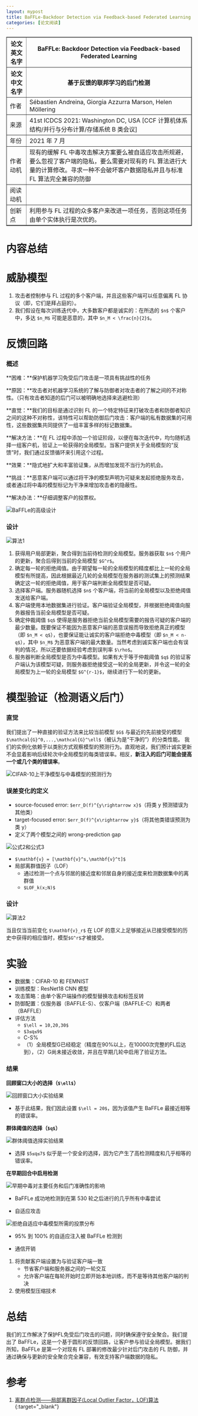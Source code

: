 ```yaml
---
layout: mypost
title: BaFFLe-Backdoor Detection via Feedback-based Federated Learning
categories: [论文阅读]
---
```


<table border="1">
    <tr>
        <th>论文英文名字</th>
        <th>BaFFLe: Backdoor Detection via Feedback-based Federated Learning</th>
    </tr>
    <tr>
        <th>论文中文名字</th>
        <th>基于反馈的联邦学习的后门检测</th>
    </tr>
    <tr>
        <td>作者</td>
        <td>Sébastien Andreina, Giorgia Azzurra Marson, Helen Möllering</td>
    </tr>
    <tr>
        <td>来源</td>
        <td>41st ICDCS 2021: Washington DC, USA [CCF 计算机体系结构/并行与分布计算/存储系统 B 类会议]</td>
    </tr>
    <tr>
        <td>年份</td>
        <td>2021 年 7 月</td>
    </tr>
    <tr>
        <td>作者动机</td>
        <td>现有的缓解 FL 中毒攻击解决方案要么被自适应攻击所规避，要么忽视了客户端的隐私，要么需要对现有的 FL 算法进行大量的计算修改。寻求一种不会破坏客户数据隐私并且与标准 FL 算法完全兼容的防御</td>
    </tr>
    <tr>
        <td>阅读动机</td>
        <td></td>
    </tr>
    <tr>
        <td>创新点</td>
        <td>利用参与 FL 过程的众多客户来改进一项任务，否则这项任务由单个实体执行是次优的。</td>
    </tr>
</table>

# 内容总结

# 威胁模型

1. 攻击者控制参与 FL 过程的多个客户端，并且这些客户端可以任意偏离 FL 协议（即，它们是拜占庭的）。
2. 我们假设在每次训练迭代中，大多数客户都是诚实的：在所选的 `$n$` 个客户中，多达 `$n_M$` 可能是恶意的，其中 `$n_M < \frac{n}{2}$`。

# 反馈回路

### 概述

**困难：**保护机器学习免受后门攻击是一项具有挑战性的任务

**原因：**攻击者对机器学习系统的了解与防御者对攻击者的了解之间的不对称性。（只有攻击者知道的后门可以被明确地选择来逃避检测）

**直觉：**我们的目标是通过识别 FL 的一个特定特征来打破攻击者和防御者知识之间的这种不对称性，该特性可以帮助防御后门攻击：客户端的私有数据集的可用性，这些数据集共同提供了一组丰富多样的标记数据集。

**解决方法：**在 FL 过程中添加一个验证阶段，以便在每次迭代中，均匀随机选择一组客户机，验证上一轮获得的全局模型。当客户提供关于全局模型的“反馈”时，我们通过反馈循环来引用这个过程。

**效果：**隐式地扩大和丰富验证集，从而增加发现不当行为的机会。

**挑战：**恶意客户端可以通过将干净的模型声明为可疑来发起拒绝服务攻击，或者通过将中毒的模型标记为干净来增加攻击者的隐蔽性。

**解决办法：**仔细调整客户的投票权。

![BaFFLe的高级设计](BaFFLe的高级设计.png)

### 设计

![算法1](算法1.png)

1. 获得用户局部更新，聚合得到当前待检测的全局模型。服务器获取 `$n$` 个用户的更新，聚合后得到当前的全局模型 `$G^r$`。
2. 确定每一轮的拒绝阈值。由于期望每一轮的全局模型的精度都比上一轮的全局模型有所提高，因此根据最近几轮的全局模型在服务器的测试集上的预测结果确定这一轮的拒绝阈值，用于客户端判断全局模型是否可疑。
3. 选择客户端。服务器随机选择 `$n$` 个客户端，将当前的全局模型以及拒绝阈值发送给客户端。
4. 客户端使用本地数据集进行验证。客户端验证全局模型，并根据拒绝阈值向服务器报告当前全局模型是否可疑。
5. 确定仲裁阈值 `$q$` 使得是服务器拒绝当前全局模型需要的报告可疑的客户端的最少数量。既要保证不能因为恶意客户端的恶意误报而导致拒绝真正的模型（即 `$n_M < q$`），也要保证能让诚实的客户端拒绝中毒模型（即 `$n_M < n-q$`），其中 `$n_M$` 为恶意客户端的最大数量。当然考虑到诚实客户端也会有误判的情况，所以还要依据经验考虑到误判率 `$\rho$`。
6. 服务器判断全局模型是否为中毒模型。如果有大于等于仲裁阈值 `$q$` 的验证客户端认为该模型可疑，则服务器拒绝接受这一轮的全局更新，并令这一轮的全局模型为上一轮的全局模型 `$G^{r-1}$`，继续进行下一轮的更新。

# 模型验证（检测语义后门）

### 直觉

我们提出了一种直接的验证方法来比较当前模型 `$G$` 与最近的先前接受的模型`$\mathcal{G}^0,...,\mathcal{G}^\ell$`（被认为是“干净的”）的分类性能。 我们的实例化依赖于以类别方式观察模型的预测行为。直观地说，我们预计诚实更新不会显着影响后续轮次中全局模型的每类错误率。相反，**新注入的后门可能会提高一个或几个类的错误率**。

![CIFAR-10上干净模型与中毒模型的预测行为](CIFAR-10上干净模型与中毒模型的预测行为.png)

### 误差变化的定义

+ source-focused error: `$err_D(f)^{y\rightarrow x}$`（将类 y 预测错误为其他类）
+ target-focused error: `$err_D(f)^{x\rightarrow y}$`（将其他类错误预测为类 y）
+ 定义了两个模型之间的 wrong-prediction gap

![公式2和公式3](公式2和公式3.png)

+ `$\mathbf{v} = [\mathbf{v}^s,\mathbf{v}^t]$`
+ 局部离群值因子（LOF）
  + 通过检测一个点与邻居的接近度和邻居自身的接近度来检测数据集中的离群值
  + `$LOF_k(x;N)$`

### 设计

![算法2](算法2.png)

当且仅当当前变化 `$\mathbf{v}_r$` 在 LOF 的意义上足够接近从已接受模型的历史中获得的相应值时，模型`$G^r$`才被接受。

# 实验

+ 数据集：CIFAR-10 和 FEMNIST
+ 训练模型：ResNet18 CNN 模型
+ 攻击策略：由单个客户端操作的模型替换攻击和标签反转
+ 防御配置：仅服务器（BAFFLE-S）、仅客户端（BAFFLE-C）和两者（BAFFLE）
+ 评估方法
  + `$\ell = 10,20,30$`
  + `$3≤q≤9$`
  + C-S%
  + （1）全局模型G已经稳定（精度在90%以上，在10000次完整的FL后达到），（2）G尚未接近收敛，并且在早期几轮中启用了验证方法。

### 结果

**回顾窗口大小的选择（`$\ell$`）**

![回顾窗口大小实验结果](回顾窗口大小实验结果.png)

+ 基于此结果，我们因此设置 `$\ell = 20$`，因为该值产生 BaFFLe 最接近相等的错误率。

**群体阈值的选择（`$q$`）**

![群体阈值选择实验结果](群体阈值选择实验结果.png)

+ 选择 `$5≤q≤7$` 似乎是一个安全的选择，因为它产生了高检测精度和几乎相等的错误率。

**在早期回合中启用检测**

![早期中毒对主要任务和后门准确性的影响](早期中毒对主要任务和后门准确性的影响.png)

+ BaFFLe 成功地检测到在第 530 轮之后进行的几乎所有中毒尝试

+ 自适应攻击

![拒绝自适应中毒模型所需的投票分布](拒绝自适应中毒模型所需的投票分布.png)

+ 95% 到 100% 的自适应注入被 BaFFLe 检测到

+ 通信开销

1. 将贡献客户端设置为与验证客户端一致
   + 节省客户端和服务器之间的一轮交互
   + 允许客户端在每轮开始时立即开始本地训练，而不是等待其他客户端的判决
2. 使用模型压缩技术

# 总结

我们的工作解决了保护FL免受后门攻击的问题，同时确保遵守安全聚合。我们提出了 BaFFLe，这是一个基于圆形的反馈回路，让客户参与验证全局模型。据我们所知，BaFFLe 是第一个对现有 FL 部署的修改最少针对后门攻击的 FL 防御，并通过确保与更新的安全聚合完全兼容，有效支持客户端数据的隐私。

# 参考

1. [离群点检测——局部离群因子(Local Outlier Factor，LOF)算法](https://blog.csdn.net/Albert201605/article/details/118341478){:target="_blank"}
